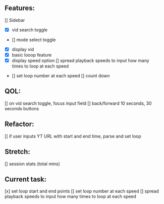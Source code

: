 ## Features:

[] Sidebar

- [x] vid search toggle
- [] mode select toggle
- [x] display vid
- [x] basic looop feature
- [x] display speed option
      [] spread playback speeds to input how many times to loop at each speed
- [] set loop number at each speed
  [] count down

## QOL:

[] on vid search toggle, focus input field
[] back/forward 10 seconds, 30 seconds buttons

## Refactor:

[] if user inputs YT URL with start and end time, parse and set loop

## Stretch:

[] session stats (total mins)

## Current task:

[x] set loop start and end points
[] set loop number at each speed
[] spread playback speeds to input how many times to loop at each speed
